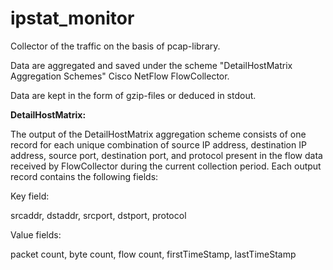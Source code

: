 # ipstat_monitor
Collector of the traffic on the basis of pcap-library. 

Data are aggregated and saved under the scheme "DetailHostMatrix Aggregation Schemes" Cisco NetFlow FlowCollector. 

Data are kept in the form of gzip-files or deduced in stdout.

**DetailHostMatrix:**

The output of the DetailHostMatrix aggregation scheme consists of one record for each unique combination of source IP address, destination IP address, source port, destination port, and protocol present in the flow data received by FlowCollector during the current collection period. Each output record contains the following fields:

Key field:

srcaddr, dstaddr, srcport, dstport, protocol

Value fields:

packet count, byte count, flow count, firstTimeStamp, lastTimeStamp

